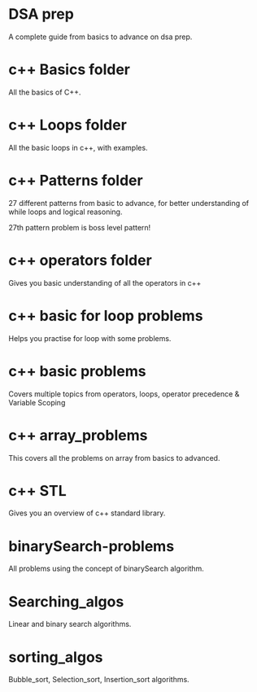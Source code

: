 # DSA prep
A complete guide from basics to advance on dsa prep.

# c++ Basics folder
All the basics of C++.

<h1>c++ Loops folder</h1>
All the basic loops in c++, with examples.

<h1>c++ Patterns folder</h1>
27 different patterns from basic to advance, for better understanding of while loops and logical reasoning.
<p>27th pattern problem is boss level pattern!</p>

<h1>c++ operators folder</h1>
<p>Gives you basic understanding of all the operators in c++</p>

<h1>c++ basic for loop problems</h1>
<p>Helps you practise for loop with some problems.</p>

<h1>c++ basic problems</h1>
<p>Covers multiple topics from operators, loops, operator precedence & Variable Scoping</p>

<h1>c++ array_problems</h1>
<p>This covers all the problems on array from basics to advanced.</p>

<h1>c++ STL</h1>
<p>Gives you an overview of c++ standard library.</p>

<h1>binarySearch-problems</h1>
<p>All problems using the concept of binarySearch algorithm.</p>

<h1>Searching_algos</h1>
<p>Linear and binary search algorithms.</p>

<h1>sorting_algos</h1>
<p>Bubble_sort, Selection_sort, Insertion_sort algorithms.</p>
